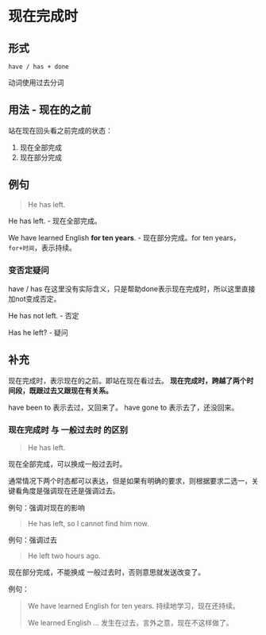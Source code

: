 # 现在完成时



## 形式

```
have / has + done
```

动词使用过去分词



## 用法 - 现在的之前

站在现在回头看之前完成的状态：

1. 现在全部完成
2. 现在部分完成





## 例句

> He has left.

He has left.   - 现在全部完成。

We have learned English **for ten years**.  - 现在部分完成。for ten years，`for+时间`，表示持续。





### 变否定疑问

have / has 在这里没有实际含义，只是帮助done表示现在完成时，所以这里直接加not变成否定。

He has not left.  - 否定

Has he left?  - 疑问



## 补充

现在完成时，表示现在的之前。即站在现在看过去。
**现在完成时，跨越了两个时间段，既跟过去又跟现在有关系。**



have been to  表示去过，又回来了。
have gone to  表示去了，还没回来。



### 现在完成时 与 一般过去时 的区别

> He has left. 

现在全部完成，可以换成一般过去时。

通常情况下两个时态都可以表达，但是如果有明确的要求，则根据要求二选一，关键看角度是强调现在还是强调过去。

例句：强调对现在的影响

> He has left, so I cannot find him now.

例句：强调过去

> He left two hours ago.



现在部分完成，不能换成 一般过去时，否则意思就发送改变了。

例句：

> We have learned English for ten years.   持续地学习，现在还持续。
>
> We learned English ...   发生在过去，言外之意，现在不这样做了。

